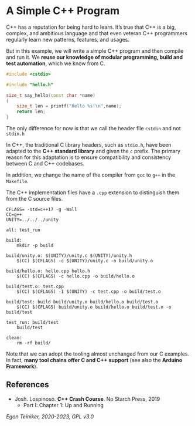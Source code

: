 # A Simple C++ Program

C++ has a reputation for being hard to learn.
It’s true that C++ is a big, complex, and ambitious language and that even veteran 
C++ programmers regularly learn new patterns, features, and usages.

But in this example, we will write a simple C++ program and then compile and run it.
We **reuse our knowledge of modular programming, build and test automation**, 
which we know from C.

```C++
#include <cstdio>

#include "hello.h"

size_t say_hello(const char *name)
{
    size_t len = printf("Hello %s!\n",name);
    return len;
}
```

The only difference for now is that we call the header file `cstdin` and not `stdin.h`

In C++, the traditional C library headers, such as `stdio.h`, have been adapted to the 
**C++ standard library** and given the `c` prefix. 
The primary reason for this adaptation is to ensure compatibility and consistency 
between C and C++ codebases. 

In addition, we change the name of the compiler from `gcc` to `g++` in the `Makefile`.

The C++ implementation files have a `.cpp` extension to distinguish them 
from the C source files.

```
CFLAGS= -std=c++17 -g -Wall
CC=g++
UNITY=../../../unity

all: test_run

build:
	mkdir -p build

build/unity.o: $(UNITY)/unity.c $(UNITY)/unity.h
	$(CC) $(CFLAGS) -c $(UNITY)/unity.c -o build/unity.o

build/hello.o: hello.cpp hello.h
	$(CC) $(CFLAGS) -c hello.cpp -o build/hello.o

build/test.o: test.cpp
	$(CC) $(CFLAGS) -I $(UNITY) -c test.cpp -o build/test.o

build/test: build build/unity.o build/hello.o build/test.o
	$(CC) $(CFLAGS) build/unity.o build/hello.o build/test.o -o build/test

test_run: build/test
	build/test

clean:
	rm -rf build/
```

Note that we can adopt the tooling almost unchanged from our C examples. 
In fact, **many tool chains offer C and C++ support** (see also the **Arduino Framework**).


## References

* Josh. Lospinoso. **C++ Crash Course**. No Starch Press, 2019 
    * Part I: Chapter 1: Up and Running 

*Egon Teiniker, 2020-2023, GPL v3.0*